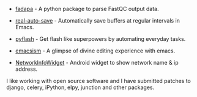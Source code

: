 <!--
.. title: Chillar Anand Projects
.. slug: projects
.. date: 2018-03-04 21:21:21 UTC
.. tags:
.. category: projects
.. link:
.. description:
.. type: text
-->


- [fadapa](https://github.com/ChillarAnand/fadapa) - A python package to parse FastQC output data.

- [real-auto-save](https://github.com/ChillarAnand/real-auto-save) - Automatically save buffers at regular intervals in Emacs.

- [pyflash](https://github.com/ChillarAnand/pyflash) - Get flash like superpowers by automating everyday tasks.

- [emacsism](https://github.com/ChillarAnand/emacsism) - A glimpse of divine editing experience with emacs.

- [NetworkInfoWidget](https://github.com/ChillarAnand/NetworkInfoWidget) - Android widget to show network name & ip address.


I like working with open source software and I have submitted patches to django, celery, iPython, elpy, junction and other packages.


<br />
<br />
<br />
<br />
<br />
<br />
<br />

<br />
<br />
<br />
<br />
<br />
<br />
<br />

<br />
<br />
<br />
<br />
<br />
<br />
<br />
